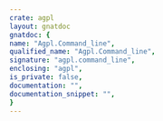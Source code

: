 ```yaml
---
crate: agpl
layout: gnatdoc
gnatdoc: {
name: "Agpl.Command_line",
qualified_name: "Agpl.Command_line",
signature: "agpl.command_line",
enclosing: "agpl",
is_private: false,
documentation: "",
documentation_snippet: "",
}
---
```

